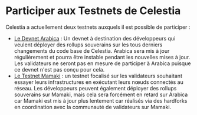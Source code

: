 # Participer aux Testnets de Celestia

Celestia a actuellement deux testnets auxquels il est possible de participer :

* [Le Devnet Arabica](./arabica-devnet.md) : Un devnet à destination des développeurs qui veulent déployer des rollups souverains sur les tous derniers changements du code base de Celestia. Arabica sera mis à jour régulièrement et pourra être instable pendant les nouvelles mises à jour. Les validateurs ne seront pas en mesure de participer à Arabica puisque ce devnet n'est pas conçu pour cela.
* [Le Testnet Mamaki](./mamaki-testnet.md) : un testnet focalisé sur les validateurs souhaitant essayer leurs infrastructures en exécutant leurs nœuds connectés au réseau. Les développeurs peuvent également déployer des rollups souverains sur Mamaki, mais cela sera forcément en retard sur Arabica car Mamaki est mis à jour plus lentement car réalisés via des hardforks en coordination avec la communauté de validateurs sur Mamaki.
